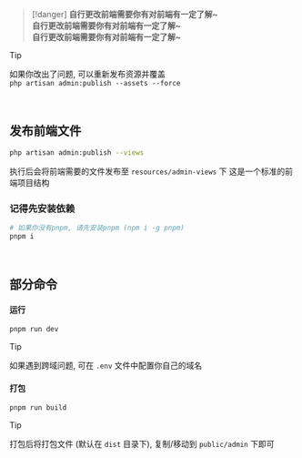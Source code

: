 
> [!danger]
> __自行更改前端需要你有对前端有一定了解~__ <br>
> __自行更改前端需要你有对前端有一定了解~__ <br>
> __自行更改前端需要你有对前端有一定了解~__ <br>



> [!tip]
> 如果你改出了问题, 可以重新发布资源并覆盖 <br>
> `php artisan admin:publish --assets --force`

<br>

## 发布前端文件

```bash
php artisan admin:publish --views
```

执行后会将前端需要的文件发布至 `resources/admin-views` 下
这是一个标准的前端项目结构

### 记得先安装依赖

```bash
# 如果你没有pnpm, 请先安装pnpm (npm i -g pnpm)
pnpm i
```

<br>

## 部分命令


#### 运行

```bash
pnpm run dev
```

> [!tip]
> 如果遇到跨域问题, 可在 `.env` 文件中配置你自己的域名

#### 打包

```bash
pnpm run build
```


> [!tip]
> 打包后将打包文件 (默认在 `dist` 目录下), 复制/移动到 `public/admin` 下即可

